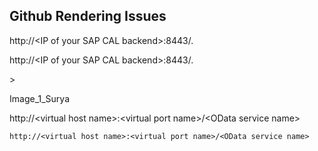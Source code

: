 ## Github Rendering Issues

http://\<IP of your SAP CAL backend\>:8443/.

http://\<IP of your SAP CAL backend>:8443/.

\>

>

Image_1_Surya

http://\<virtual host name>:\<virtual port name>/\<OData service name>

`http://<virtual host name>:<virtual port name>/<OData service name>`
